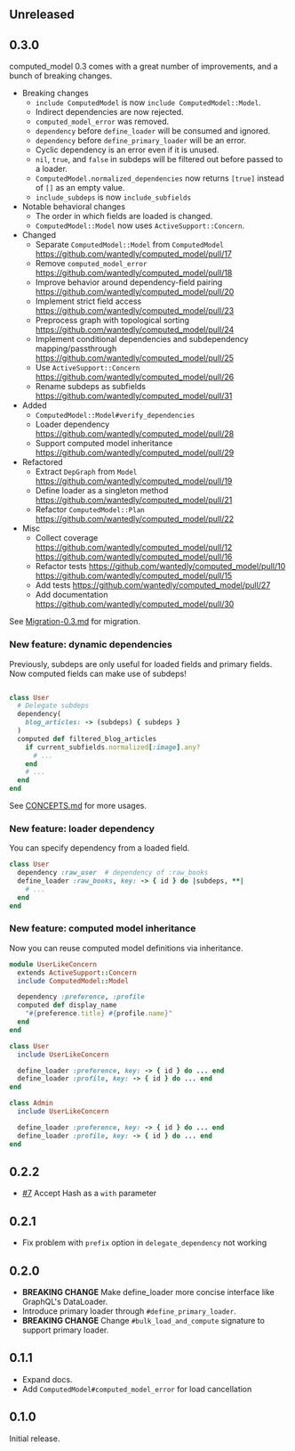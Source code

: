 ## Unreleased

## 0.3.0

computed_model 0.3 comes with a great number of improvements, and a bunch of breaking changes.

- Breaking changes
  - `include ComputedModel` is now `include ComputedModel::Model`.
  - Indirect dependencies are now rejected.
  - `computed_model_error` was removed.
  - `dependency` before `define_loader` will be consumed and ignored.
  - `dependency` before `define_primary_loader` will be an error.
  - Cyclic dependency is an error even if it is unused.
  - `nil`, `true`, and `false` in subdeps will be filtered out before passed to a loader.
  - `ComputedModel.normalized_dependencies` now returns `[true]` instead of `[]` as an empty value.
  - `include_subdeps` is now `include_subfields`
- Notable behavioral changes
  - The order in which fields are loaded is changed.
  - `ComputedModel::Model` now uses `ActiveSupport::Concern`.
- Changed
  - Separate `ComputedModel::Model` from `ComputedModel` https://github.com/wantedly/computed_model/pull/17
  - Remove `computed_model_error` https://github.com/wantedly/computed_model/pull/18
  - Improve behavior around dependency-field pairing https://github.com/wantedly/computed_model/pull/20
  - Implement strict field access https://github.com/wantedly/computed_model/pull/23
  - Preprocess graph with topological sorting https://github.com/wantedly/computed_model/pull/24
  - Implement conditional dependencies and subdependency mapping/passthrough https://github.com/wantedly/computed_model/pull/25
  - Use `ActiveSupport::Concern` https://github.com/wantedly/computed_model/pull/26
  - Rename subdeps as subfields https://github.com/wantedly/computed_model/pull/31
- Added
  - `ComputedModel::Model#verify_dependencies`
  - Loader dependency https://github.com/wantedly/computed_model/pull/28
  - Support computed model inheritance https://github.com/wantedly/computed_model/pull/29
- Refactored
  - Extract `DepGraph` from `Model` https://github.com/wantedly/computed_model/pull/19
  - Define loader as a singleton method https://github.com/wantedly/computed_model/pull/21
  - Refactor `ComputedModel::Plan` https://github.com/wantedly/computed_model/pull/22
- Misc
  - Collect coverage https://github.com/wantedly/computed_model/pull/12 https://github.com/wantedly/computed_model/pull/16
  - Refactor tests https://github.com/wantedly/computed_model/pull/10 https://github.com/wantedly/computed_model/pull/15
  - Add tests https://github.com/wantedly/computed_model/pull/27
  - Add documentation https://github.com/wantedly/computed_model/pull/30

See [Migration-0.3.md](Migration-0.3.md) for migration.

### New feature: dynamic dependencies

Previously, subdeps are only useful for loaded fields and primary fields. Now computed fields can make use of subdeps!

```ruby

class User
  # Delegate subdeps
  dependency(
    blog_articles: -> (subdeps) { subdeps }
  )
  computed def filtered_blog_articles
    if current_subfields.normalized[:image].any?
      # ...
    end
    # ...
  end
end
```

See [CONCEPTS.md](CONCEPTS.md) for more usages.

### New feature: loader dependency

You can specify dependency from a loaded field.

```ruby
class User
  dependency :raw_user  # dependency of :raw_books
  define_loader :raw_books, key: -> { id } do |subdeps, **|
    # ...
  end
end
```

### New feature: computed model inheritance

Now you can reuse computed model definitions via inheritance.

```ruby
module UserLikeConcern
  extends ActiveSupport::Concern
  include ComputedModel::Model

  dependency :preference, :profile
  computed def display_name
    "#{preference.title} #{profile.name}"
  end
end

class User
  include UserLikeConcern

  define_loader :preference, key: -> { id } do ... end
  define_loader :profile, key: -> { id } do ... end
end

class Admin
  include UserLikeConcern

  define_loader :preference, key: -> { id } do ... end
  define_loader :profile, key: -> { id } do ... end
end
```

## 0.2.2

- [#7](https://github.com/wantedly/computed_model/pull/7) Accept Hash as a `with` parameter

## 0.2.1

- Fix problem with `prefix` option in `delegate_dependency` not working

## 0.2.0

- **BREAKING CHANGE** Make define_loader more concise interface like GraphQL's DataLoader.
- Introduce primary loader through `#define_primary_loader`.
- **BREAKING CHANGE** Change `#bulk_load_and_compute` signature to support primary loader.

## 0.1.1

- Expand docs.
- Add `ComputedModel#computed_model_error` for load cancellation

## 0.1.0

Initial release.
